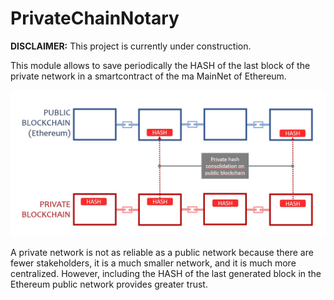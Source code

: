 # PrivateChainNotary

**DISCLAIMER:** This project is currently under construction.

This module allows to save periodically the HASH of the last block of the private network in a smartcontract of the ma MainNet of Ethereum.

![Screenshot](https://github.com/vboluda/PrivateChainNotary/blob/master/images/PrivPublicSchema.jpg) 

A private network is not as reliable as a public network because there are fewer stakeholders, it is a much smaller network, and it is much more centralized. However, including the HASH of the last generated block in the Ethereum public network provides greater trust.